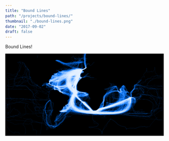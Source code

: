 ```yaml
---
title: "Bound Lines"
path: "/projects/bound-lines/"
thumbnail: "./bound-lines.png"
date: "2017-09-02"
draft: false
---
```


Bound Lines!

![](./bound-lines.png)
